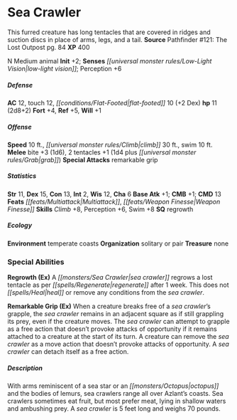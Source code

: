 ﻿---
cssclass: [monsters]
title1: Sea Crawler
desc_short: This furred creature has long tentacles that are covered in ridges and
  suction discs in place of arms, legs, and a tail.
title2: Sea Crawler
CR: 1
sources:
- name: 'Pathfinder #121: The Lost Outpost'
  page: 84
  link: http://paizo.com/products/btpy9trj?Pathfinder-Adventure-Path-121-The-Lost-Outpost
XP: 400
alignment: N
size: Medium
type: animal
initiative:
  bonus: 2
senses:
  low-light vision: true
AC:
  AC: 12
  touch: 12
  flat_footed: 10
  components:
    dex: 2
HP:
  HP: 11
  long: 2d8+2
saves:
  fort: 4
  ref: 5
  will: 1
speeds:
  base: 10
  climb: 30
  swim: 10
attacks:
  melee:
  - - text: bite +3 (1d6)
      entries:
      - - damage: 1d6
      attack: bite
      bonus:
      - 3
    - text: 2 tentacles +1 (1d4 plus grab)
      entries:
      - - damage: 1d4
        - effect: grab
      count: 2
      attack: tentacles
      bonus:
      - 1
  special:
  - remarkable grip
ability_scores:
  STR: 11
  DEX: 15
  CON: 13
  INT: 2
  WIS: 12
  CHA: 6
BAB: 1
CMB: 1
CMD: 13
feats:
- name: Multiattack
- is_bonus: true
  name: Weapon Finesse
skills:
  Climb: 8
  Perception: 6
  Swim: 8
special_qualities:
- regrowth
ecology:
  environment: temperate coasts
  organization: solitary or pair
  treasure_type: none
special_abilities:
  Regrowth (Ex): A sea crawler regrows a lost tentacle as per regenerate after 1 week.
    This does not heal or remove any conditions from the sea crawler.
  Remarkable Grip (Ex): When a creature breaks free of a sea crawler's grapple, the
    sea crawler remains in an adjacent square as if still grappling its prey, even
    if the creature moves. The sea crawler can attempt to grapple as a free action
    that doesn't provoke attacks of opportunity if it remains attached to a creature
    at the start of its turn. A creature can remove the sea crawler as a move action
    that doesn't provoke attacks of opportunity. A sea crawler can detach itself as
    a free action.
desc_long: With arms reminiscent of a sea star or an octopus and the bodies of lemurs,
  sea crawlers range all over Azlant's coasts. Sea crawlers sometimes eat fruit, but
  most prefer meat, lying in shallow waters and ambushing prey. A sea crawler is 5
  feet long and weighs 70 pounds.

---

# Sea Crawler
This furred creature has long tentacles that are covered in ridges and suction discs in place of arms, legs, and a tail.
**Source** Pathfinder #121: The Lost Outpost pg. 84
**XP** 400

N Medium animal
**Init** +2; **Senses** _[[universal monster rules/Low-Light Vision|low-light vision]]_; Perception +6

##### Defense

**AC** 12, touch 12, _[[conditions/Flat-Footed|flat-footed]]_ 10 (+2 Dex)
**hp** 11 (2d8+2)
**Fort** +4, **Ref** +5, **Will** +1

##### Offense
**Speed** 10 ft., _[[universal monster rules/Climb|climb]]_ 30 ft., swim 10 ft.
**Melee** bite +3 (1d6), 2 tentacles +1 (1d4 plus _[[universal monster rules/Grab|grab]]_)
**Special Attacks** remarkable grip

##### Statistics
**Str** 11, **Dex** 15, **Con** 13, **Int** 2, **Wis** 12, **Cha** 6
**Base Atk** +1; **CMB** +1; **CMD** 13
**Feats** _[[feats/Multiattack|Multiattack]]_, _[[feats/Weapon Finesse|Weapon Finesse]]_
**Skills** _Climb_ +8, Perception +6, Swim +8
**SQ** regrowth

##### Ecology

**Environment** temperate coasts
**Organization** solitary or pair
**Treasure** none

### Special Abilities

**Regrowth (Ex)** A _[[monsters/Sea Crawler|sea crawler]]_ regrows a lost tentacle as per _[[spells/Regenerate|regenerate]]_ after 1 week. This does not _[[spells/Heal|heal]]_ or remove any conditions from the _sea crawler_.

**Remarkable Grip (Ex)** When a creature breaks free of a _sea crawler_’s grapple, the _sea crawler_ remains in an adjacent square as if still grappling its prey, even if the creature moves. The _sea crawler_ can attempt to grapple as a free action that doesn’t provoke attacks of opportunity if it remains attached to a creature at the start of its turn. A creature can remove the _sea crawler_ as a move action that doesn’t provoke attacks of opportunity. A _sea crawler_ can detach itself as a free action.

##### Description

With arms reminiscent of a sea star or an _[[monsters/Octopus|octopus]]_ and the bodies of lemurs, sea crawlers range all over Azlant’s coasts. Sea crawlers sometimes eat fruit, but most prefer meat, lying in shallow waters and ambushing prey. A _sea crawler_ is 5 feet long and weighs 70 pounds.
